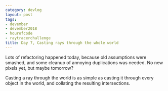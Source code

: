 ```yaml
---
category: devlog
layout: post
tags:
- devember
- devember2018
- hourofcode
- raytracerchallenge
title: Day 7, Casting rays through the whole world
---
```

Lots of refactoring happened today, because old assumptions were smashed, and some cleanup of annoying duplications was needed. No new pixels yet, but maybe tomorrow?

Casting a ray through the world is as simple as casting it through every object in the world, and collating the resulting intersections.

